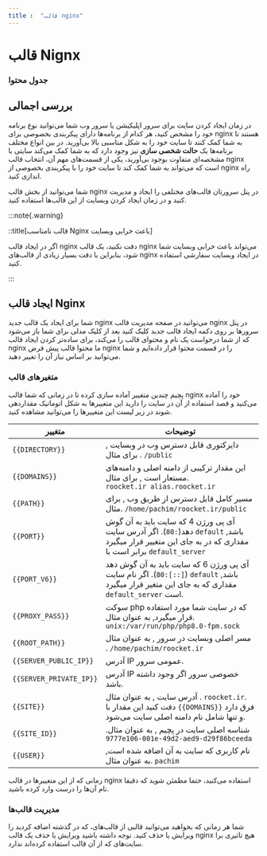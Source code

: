 ```yaml
---
title :  "قالب nginx"
---
```


# قالب Nignx 

### جدول محتوا

## بررسی اجمالی

در زمان ایجاد کردن سایت برای سرور اپلیکیشن یا سرور وب شما می‌توانید نوع برنامه خود را مشخص کنید، هر کدام از برنامه‌ها دارای پیکربندی بخصوصی برای nginx هستند تا به شما کمک کنند تا سایت خود را به شکل مناسبی بالا بی‌آورید. در بین انواع مختلف برنامه‌ها یک **حالت شخصی سازی** نیز وجود دارد که به شما کمک می‌کند سایتی با مشخصه‌ای متفاوت بوجود بی‌آورید، یکی از قسمت‌های مهم آن، انتخاب قالب nginx است که می‌تواند به شما کمک کند تا سایت خود را با پیکربندی بخصوصی از nginx راه اندازی کنید. 

شما می‌توانید از بخش قالب nginx در پنل سرورتان قالب‌های مختلفی را ایجاد و مدیریت کنید و در زمان ایجاد کردن وبسایت از این قالب‌ها استفاده کنید.


:::note{.warning}

::title[قالب نامناسب Nginx باعث خرابی وبسایت]

اگر در ایجاد قالب nginx دقت نکنید، یک قالب nginx می‌تواند باعث خرابی وبسایت شما شود، بنابراین با دقت بسیار زیادی از قالب‌های nginx در ایجاد وبسایت سفارشی استفاده کنید.

:::
## ایجاد قالب Nginx 

شما برای ایجاد یک قالب جدید nginx می‌توانید در صفحه مدیریت قالب nginx در پنل سرورها بر روی دکمه ایجاد قالب جدید کلیک کنید بعد از کلیک مدلی برای شما باز می‌شود که از شما درخواست یک نام و محتوای قالب را می‌کند، برای ساده‌تر کردن ایجاد قالب nginx ما محتوا قالب پیش فرض nginx را در قسمت محتوا قرار داده‌ایم و شما می‌توانید بر اساس نیاز آن را تغییر دهید.

### متغیرهای قالب

پچیم چندین متغییر آماده سازی کرده تا در زمانی که شما قالب nginx خود را آماده می‌کنید و قصد استفاده از آن در سایت را دارید این متغییرها به شکل اتوماتیک مقداردهی شوند در زیر لیست این متغییرها را می‌توانید مشاهده کنید.


| متغییر                  | توضیحات                                                                                                                                                |
|-------------------------|--------------------------------------------------------------------------------------------------------------------------------------------------------|
| `{{DIRECTORY}}`         | دایرکتوری قابل دسترس وب در وبسایت , برای مثال . `/public`                                                                                              |
| `{{DOMAINS}}`           | این مقدار ترکیبی از دامنه اصلی و دامنه‌های مستعار است , برای مثال.<br> `roocket.ir alias.roocket.ir`                                                   |
| `{{PATH}}`              | مسیر کامل قابل دسترس از طریق وب , برای مثال. `/home/pachim/roocket.ir/public`                                                                          |
| `{{PORT}}`              | آی پی ورژن 4 که سایت باید به آن گوش دهد(`:80`). اگر آدرس سایت `default` باشد, مقداری که در به جای این متغییر قرار میگیرد برابر است با `default_server` |
| `{{PORT_V6}}`           | آی پی ورژن 6 که سایت باید به آن گوش دهد (`[::]:80`). اگر نام سایت `default` باشد, مقداری که به جای این متغیر قرار میگیرد `default_server` است.         |
| `{{PROXY_PASS}}`        | سوکت php که در سایت شما مورد استفاده قرار میگیرد, به عنوان مثال. `unix:/var/run/php/php8.0-fpm.sock`                                                   |
| `{{ROOT_PATH}}`         | مسر اصلی وبسایت در سرور , به عنوان مثال . `/home/pachim/roocket.ir`                                                                                    |
| `{{SERVER_PUBLIC_IP}}`  | آدرس IP عمومی سرور.                                                                                                                                    |
| `{{SERVER_PRIVATE_IP}}` | آدرس IP خصوصی سرور اگر وجود داشته باشد.                                                                                                                |
| `{{SITE}}`              | آدرس سایت , به عنوان مثال . `roocket.ir`. دقت کنید این مقدار با `{{DOMAINS}}` فرق دارد و تنها شامل نام دامنه اصلی سایت می‌شود.                         |
| `{{SITE_ID}}`           | شناسه اصلی سایت در پچیم , به عنوان مثال. `9777e106-001e-49d2-aed9-d29f86bceeda`                                                                       |
| `{{USER}}`              | نام کاربری که سایت به آن اضافه شده است, به عنوان مثال. `pachim`                                                                                        |

زمانی که از این متغییرها در قالب nginx استفاده می‌کنید، حتما مطمئن شوید که دقیقا نام آن‌ها را درست وارد کرده باشید.

### مدیریت قالب‌ها

شما هر زمانی که بخواهید می‌توانید قالبی از قالب‌های، که در گذشته اضافه کردید را ویرایش یا حذف کنید.  توجه داشته باشید ویرایش یا حذف یک قالب nginx هیچ تاثیری برا سایت‌های که از آن قالب استفاده کرده‌اند ندارد.
